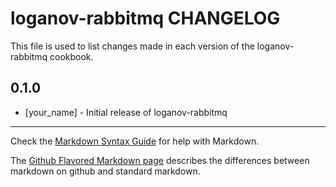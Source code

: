 loganov-rabbitmq CHANGELOG
==========================

This file is used to list changes made in each version of the loganov-rabbitmq cookbook.

0.1.0
-----
- [your_name] - Initial release of loganov-rabbitmq

- - -
Check the [Markdown Syntax Guide](http://daringfireball.net/projects/markdown/syntax) for help with Markdown.

The [Github Flavored Markdown page](http://github.github.com/github-flavored-markdown/) describes the differences between markdown on github and standard markdown.
